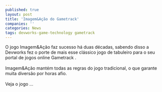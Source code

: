 ```yaml
---
published: true
layout: post
title: 'Imagem&Ação do Gametrack'
companies: ''
categories: News
tags: devworks-game-technology gametrack
---
```

O jogo Imagem&amp;Ação faz sucesso há duas décadas, sabendo disso a Devworks
 fez o porte de mais esse clássico jogo de tabuleiro para o seu portal de jogos online Gametrack
.<br /><br />Imagem&amp;Ação mantém todas as regras do jogo tradicional, o que garante muita diversão por horas afio.<br /><br />Veja o jogo ...

